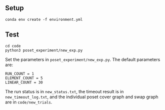 ## Setup
```
conda env create -f environment.yml
```

## Test
```
cd code
python3 poset_experiment/new_exp.py
```
Set the parameters in `poset_experiment/new_exp.py`. The default parameters are:
```
RUN_COUNT = 1
ELEMENT_COUNT = 5
LINEAR_COUNT = 30
```
The run status is in `new_status.txt`, the timeout result is in `new_timeout_log.txt`, and  the individual poset cover graph and swap graph are in `code/new_trials`.

